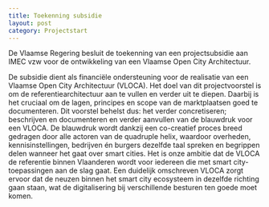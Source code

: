 ```yaml
---
title: Toekenning subsidie
layout: post
category: Projectstart
---
```

De Vlaamse Regering besluit de toekenning van een projectsubsidie aan IMEC vzw voor de ontwikkeling van een Vlaamse Open City Architectuur.

De subsidie dient als financiële ondersteuning voor de realisatie van een Vlaamse Open City Architectuur (VLOCA).
Het doel van dit projectvoorstel is om de referentiearchitectuur aan te vullen en verder uit te diepen. Daarbij is het cruciaal om de lagen, principes en scope van de marktplaatsen goed te documenteren.
Dit voorstel behelst dus: het verder concretiseren; beschrijven en documenteren en verder aanvullen van de blauwdruk voor een VLOCA. De blauwdruk wordt dankzij een co-creatief proces breed gedragen door alle actoren van de quadruple helix, waardoor overheden, kennisinstellingen, bedrijven én burgers dezelfde taal spreken en begrippen delen wanneer het gaat over smart cities. Het is onze ambitie dat de VLOCA de referentie binnen Vlaanderen wordt voor iedereen die met smart city-toepassingen aan de slag gaat. Een duidelijk omschreven VLOCA zorgt ervoor dat de neuzen binnen het smart city ecosysteem in dezelfde richting gaan staan, wat de digitalisering bij verschillende besturen ten goede moet komen.

